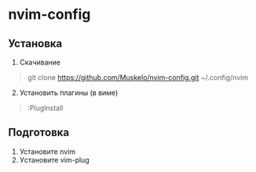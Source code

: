 # nvim-config

## Установка

1. Скачивание
>git clone https://github.com/Muskelo/nvim-config.git ~/.config/nvim
2. Установить плагины (в виме)
>:PlugInstall

## Подготовка

1. Установите nvim
2. Уcтановите vim-plug

